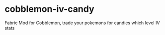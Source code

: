 # cobblemon-iv-candy
Fabric Mod for Cobblemon, trade your pokemons for candies which level IV stats
